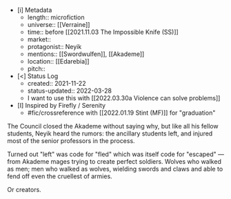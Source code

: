 
- [i] Metadata
	- length:: microfiction
	- universe:: [[Verraine]]
	- time:: before [[2021.11.03 The Impossible Knife (SS)]] 
	- market::
	- protagonist:: Neyik
	- mentions:: [[Swordwulfen]], [[Akademe]]
	- location:: [[Edarebia]]
	- pitch:: 
- [<]  Status Log
	- created:: 2021-11-22
	- status-updated:: 2022-03-28
	* I want to use this with [[2022.03.30a Violence can solve problems]]
- [I] Inspired by Firefly / Serenity
	* #fic/crossreference with [[2022.01.19 Stint (MF)]] for "graduation" 

The Council closed the Akademe without saying why, but like all his fellow students, Neyik heard the rumors: the ancillary students left, and injured most of the senior professors in the process. 

Turned out "left" was code for "fled" which was itself code for "escaped" — from Akademe mages trying to create perfect soldiers.  Wolves who walked as men; men who walked as wolves, wielding swords and claws and able to fend off even the cruellest of armies. 

Or creators. 
